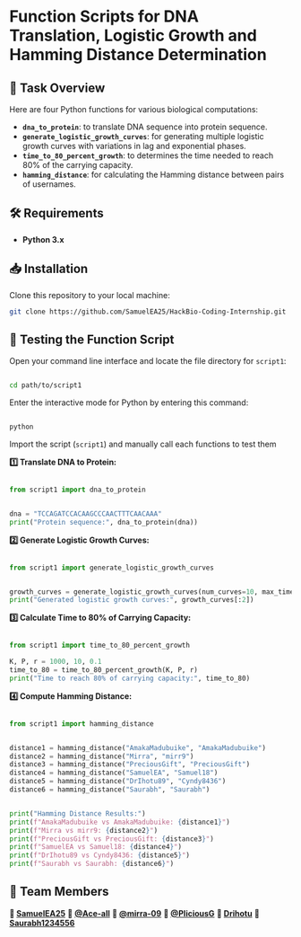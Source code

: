 # Function Scripts for DNA Translation, Logistic Growth and Hamming Distance Determination 
## 📌 Task Overview 
Here are four Python functions for various biological computations:  

- **`dna_to_protein`**: to translate DNA sequence into protein sequence.  
- **`generate_logistic_growth_curves`**: for generating multiple logistic growth curves with variations in lag and exponential phases.  
- **`time_to_80_percent_growth`**: to determines the time needed to reach 80% of the carrying capacity.  
- **`hamming_distance`**: for calculating the Hamming distance between pairs of usernames.  

## 🛠 Requirements  
- **Python 3.x**  

## 📥 Installation  
Clone this repository to your local machine:  
```bash
git clone https://github.com/SamuelEA25/HackBio-Coding-Internship.git
```

## 🚀 Testing the Function Script

Open your command line interface and locate the file directory for ```script1```:

```bash

cd path/to/script1
```

Enter the interactive mode for Python by entering this command:

```bash

python
```

Import the script (```script1```) and manually call each functions to test them

**1️⃣ Translate DNA to Protein:**

```python

from script1 import dna_to_protein
```

```python

dna = "TCCAGATCCACAAGCCCAACTTTCAACAAA"
print("Protein sequence:", dna_to_protein(dna))
```

**2️⃣ Generate Logistic Growth Curves:**

```python

from script1 import generate_logistic_growth_curves
```

```python

growth_curves = generate_logistic_growth_curves(num_curves=10, max_time=20)
print("Generated logistic growth curves:", growth_curves[:2])
```

**3️⃣ Calculate Time to 80% of Carrying Capacity:**

```python

from script1 import time_to_80_percent_growth
```

```python
K, P, r = 1000, 10, 0.1
time_to_80 = time_to_80_percent_growth(K, P, r)
print("Time to reach 80% of carrying capacity:", time_to_80)
```

**4️⃣ Compute Hamming Distance:**

```python

from script1 import hamming_distance
```

```python

distance1 = hamming_distance("AmakaMadubuike", "AmakaMadubuike")
distance2 = hamming_distance("Mirra", "mirr9")
distance3 = hamming_distance("PreciousGift", "PreciousGift")
distance4 = hamming_distance("SamuelEA", "Samuel18")
distance5 = hamming_distance("DrIhotu89", "Cyndy8436")
distance6 = hamming_distance("Saurabh", "Saurabh")
```

```python

print("Hamming Distance Results:")
print(f"AmakaMadubuike vs AmakaMadubuike: {distance1}")
print(f"Mirra vs mirr9: {distance2}")
print(f"PreciousGift vs PreciousGift: {distance3}")
print(f"SamuelEA vs Samuel18: {distance4}")
print(f"DrIhotu89 vs Cyndy8436: {distance5}")
print(f"Saurabh vs Saurabh: {distance6}")
```

## 📌 Team Members
**👤 [SamuelEA25](https://github.com/SamuelEA25)**
**👤 [@Ace-all](https://github.com/Ace-all)**
**👤 [@mirra-09](https://github.com/mirra-09)**
**👤 [@PliciousG](https://github.com/PliciousG)**
**👤 [Drihotu](https://github.com/Drihotu)**
**👤 [Saurabh1234556](https://github.com/Saurabh1234556)**

